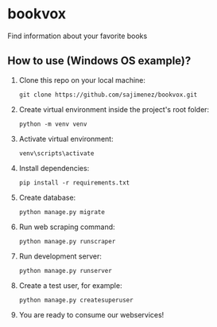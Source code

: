 # bookvox
Find information about your favorite books

## How to use (Windows OS example)?

1. Clone this repo on your local machine:
    ```
    git clone https://github.com/sajimenez/bookvox.git
    ```

2. Create virtual environment inside the project's root folder:
    ```
    python -m venv venv
    ```

3. Activate virtual environment:
    ```
    venv\scripts\activate
    ```

4. Install dependencies:
    ```
    pip install -r requirements.txt
    ```

5. Create database:
    ```
    python manage.py migrate
    ```

6. Run web scraping command:
    ```
    python manage.py runscraper
    ```

7. Run development server:
    ```
    python manage.py runserver
    ```

8. Create a test user, for example:
    ```
    python manage.py createsuperuser
    ```

9. You are ready to consume our webservices!
